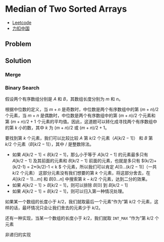 # Median of Two Sorted Arrays

- [Leetcode](https://leetcode.com/problems/median-of-two-sorted-arrays)
- [力扣中国](https://leetcode.cn/problems/median-of-two-sorted-arrays)

## Problem

[](desc.md ':include')

## Solution

### Merge

[](merge.cpp ':include :type=code cpp')

### Binary Search

假设两个有序数组分别是 $A$ 和 $B$，其数组长度分别为 $m$ 和 $n$。

根据中位数的定义，当 $m+n$ 是奇数时，中位数是两个有序数组中的第 $(m+n)/2$ 个元素，当 $m+n$ 是偶数时，中位数是两个有序数组中的第 $(m+n)/2$ 个元素和第 $(m+n)/2+1$ 个元素的平均值。因此，这道题可以转化成寻找两个有序数组中的第 $k$ 小的数，其中 $k$ 为 $(m+n)/2$ 或 $(m+n)/2+1$。

要找到第 $k$ 个元素，我们可以比较比较 $A$ 第 $k/2$ 个元素（$A[k/2-1]$） 和 $B$ 第 $k/2$ 个元素（$B[k/2-1]$），其中 $/$ 是整数除法。

- 如果 $A[k/2-1] < B[k/2-1]$，那么小于等于 $A[k/2-1]$ 的元素最多只有 $A[k/2-1]$ 及其前面的元素和 $B[k/2-1]$ 前面的元素，也就是多只有 $(k/2)+(k/2-1) = 2*(k/2)-1 < k $ 个元素，所以我们可以肯定 $A[0...(k/2-1)]$（一共 $k/2$ 个元素） 这部分元素没有我们想要的第 $k$ 个元素，将这部分舍去，在 $A[(k/2-1)...m]$ 和 $B[0...n]$ 中搜索第 $k-k/2$ 个元素，达到二分的效果。
- 如果 $A[k/2−1] > B[k/2−1]$，则可以排除 $B[0]$ 到 $B[k/2−1]$
- 如果 $A[k/2−1]=B[k/2−1]$，则可以归入第一种情况处理。

如果某一个数组的长度小于 $k/2$，我们就取最后一个元素“作为”第 $k/2$ 个元素，这样的话，最坏情况只会让我们舍去的元素少于 $k/2$。

[](binary-search.cpp ':include :type=code cpp')

还有一种实现，当某一个数组的长度小于 $k/2$，我们就取 `INT_MAX` “作为”第 $k/2$ 个元素

[](binary-search-2.cpp ':include :type=code cpp')

非递归的实现

[](binary-search-2-non-recursion.cpp ':include :type=code cpp')
